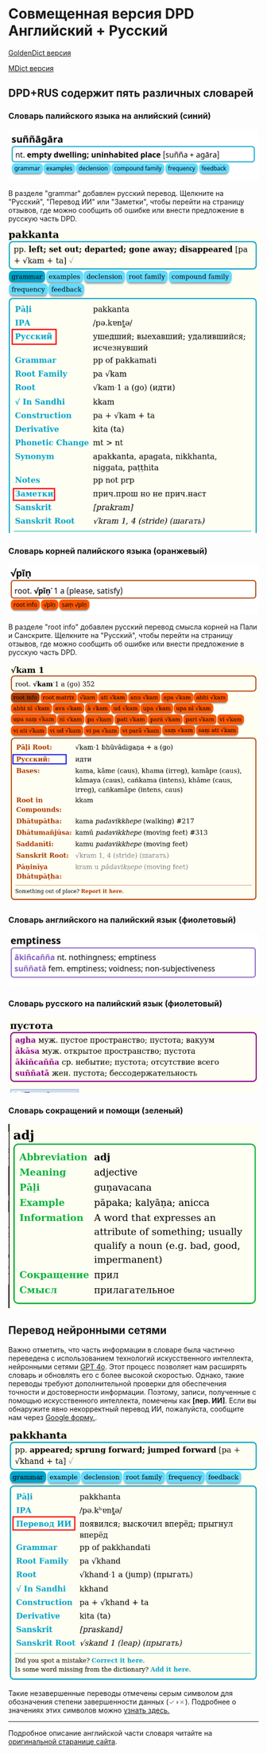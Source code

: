 # Совмещенная версия DPD Английский + Русский

[GoldenDict версия](https://github.com/digitalpalidictionary/rus-release/releases/latest/download/dpd+rus-goldendict.zip)

[MDict версия](https://github.com/digitalpalidictionary/rus-release/releases/latest/download/dpd+rus-mdict.zip)

## DPD+RUS содержит пять различных словарей

### Словарь палийского языка на анлийский (синий)

![pali2english](pics/features/1pali2english.png)

В разделе "grammar" добавлен русский перевод. Щелкните на "Русский", "Перевод ИИ" или "Заметки", чтобы перейти на страницу отзывов, где можно сообщить об ошибке или внести предложение в русскую часть DPD.

![1rus_eng_grammar](pics/features/1rus_eng_grammar.png)

### Словарь корней палийского языка (оранжевый)

![pali2english](pics/features/2rootsdict_en.png)

В разделе "root info" добавлен русский перевод смысла корней на Пали и Санскрите. Щелкните на "Русский", чтобы перейти на страницу отзывов, где можно сообщить об ошибке или внести предложение в русскую часть DPD.

![2rus_eng_root_info](pics/features/2rus_eng_root_info.png)

### Словарь английского на палийский язык (фиолетовый)

![english2pali](pics/features/3english2pali.png)

### Словарь русского на палийский язык (фиолетовый)

![english2pali](pics/features/3rus2pali.png)

### Словарь сокращений и помощи (зеленый)

![helpdict](pics/features/5helpabbreviations_en_rus.png)

## Перевод нейронными сетями

Важно отметить, что часть информации в словаре была частично переведена с использованием технологий искусственного интеллекта, нейронными сетями [GPT 4o](https://platform.openai.com/overview). Этот процесс позволяет нам расширять словарь и обновлять его с более высокой скоростью. Однако, такие переводы требуют дополнительной проверки для обеспечения точности и достоверности информации. Поэтому, записи, полученные с помощью искусственного интеллекта, помечены как **[пер. ИИ]**. Если вы обнаружите явно некорректный перевод ИИ, пожалуйста, сообщите нам через [Google форму.](https://docs.google.com/forms/d/1iMD9sCSWFfJAFCFYuG9HRIyrr9KFRy0nAOVApM998wM/viewform?). 

![half_complete_en](pics/features/ai_translation_en.png)

Такие незавершенные переводы отмечены серым символом для обозначения степени завершенности данных (<span style='color:gray'>✓◑✗</span>). Подробнее о значениях этих символов можно [узнать здесь.](https://digitalpalidictionary.github.io/rus/features.html#%D0%A1%D1%82%D0%B5%D0%BF%D0%B5%D0%BD%D1%8C-%D0%B7%D0%B0%D0%B2%D0%B5%D1%80%D1%88%D0%B5%D0%BD%D0%BD%D0%BE%D1%81%D1%82%D0%B8-%D0%B4%D0%B0%D0%BD%D0%BD%D1%8B%D1%85-%D0%BE-%D1%81%D0%BB%D0%BE%D0%B2%D0%B0%D1%85)

---

Подробное описание английской части словаря читайте на [оригинальной старанице сайта](https://digitalpalidictionary.github.io/).